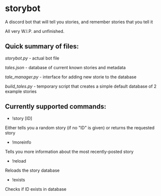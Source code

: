 # storybot
A discord bot that will tell you stories, and remember stories that you tell it

All very W.I.P. and unfinished.

Quick summary of files:
----

*storybot.py* - actual bot file

*tales.json* - database of current known stories and metadata

*tale_manager.py* - interface for adding new storie to the database

*build_tales.py* - temporary script that creates a simple default database of 2 example stories

Currently supported commands:
----

 - !story [ID]
 
 Either tells you a random story (if no "ID" is given) or returns the requested story
 
 - !moreinfo
 
 Tells you more information about the most recently-posted story
 
 - !reload
 
 Reloads the story database
 
 - !exists
 
 Checks if ID exists in database

